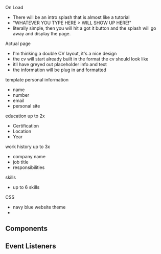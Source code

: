 On Load
- There will be an intro splash that is almost like a tutorial
- "WHATEVER YOU TYPE HERE > WILL SHOW UP HERE!"
- literally simple, then you will hit a got it button and the splash will go away and display the page.

Actual page
- I'm thinking a double CV layout, it's a nice design
- the cv will start already built in the format the cv should look like
- itll have greyed out placeholder info and text
- the information will be plug in and formatted

template
personal information
- name
- number
- email
- personal site

education up to 2x
- Certification
- Location
- Year

work history up to 3x
- company name
- job title
- responsibilities

skills
- up to 6 skills

CSS
- navy blue website theme
- 

Components
- 


Event Listeners
- 